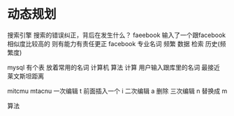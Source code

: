 # 动态规划

搜索引擎
搜索的错误纠正，背后在发生什么？
faeebook    输入了一个跟facebook 相似度比较高的   则有能力有责任更正
facebook    专业名词    频繁
数据   检索   历史(频繁度)


mysql  有个表  放着常用的名词
计算机 算法  计算  用户输入跟库里的名词   最接近
莱文斯坦距离

mitcmu
mtacnu
一次编辑  t 前面插入一个 i
二次编辑  a 删除
三次编辑  n  替换成 m

算法

